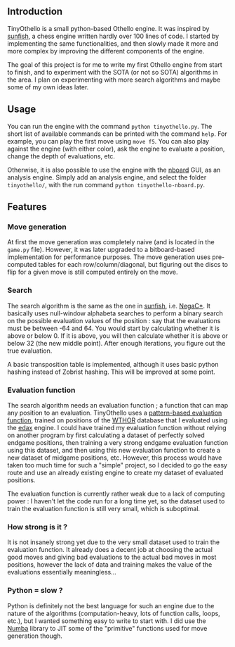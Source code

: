 ## Introduction

TinyOthello is a small python-based Othello engine. It was inspired by [sunfish](https://github.com/thomasahle/sunfish), a chess engine written hardly over 100 lines of code. I started by implementing the same functionalities, and then slowly made it more and more complex by improving the different components of the engine.  

The goal of this project is for me to write my first Othello engine from start to finish, and to experiment with the SOTA (or not so SOTA) algorithms in the area. I plan on experimenting with more search algorithms and maybe some of my own ideas later.

## Usage

You can run the engine with the command `python tinyothello.py`. The short list of available commands can be printed with the command `help`. For example, you can play the first move using `move f5`. You can also play against the engine (with either color), ask the engine to evaluate a position, change the depth of evaluations, etc.  

Otherwise, it is also possible to use the engine with the [nboard](https://github.com/weltyc/nboard) GUI, as an analysis engine. Simply add an analysis engine, and select the folder `tinyothello/`, with the run command `python tinyothello-nboard.py`.

## Features

### Move generation

At first the move generation was completely naive (and is located in the `game.py` file). However, it was later upgraded to a bitboard-based implementation for performance purposes. The move generation uses pre-computed tables for each row/column/diagonal, but figuring out the discs to flip for a given move is still computed entirely on the move. 

### Search

The search algorithm is the same as the one in [sunfish](https://github.com/thomasahle/sunfish), i.e. [NegaC*](https://www.chessprogramming.org/index.php?title=NegaC*&mobileaction=toggle_view_desktop). It basically uses null-window alphabeta searches to perform a binary search on the possible evaluation values of the position : say that the evaluations must be between -64 and 64. You would start by calculating whether it is above or below 0. If it is above, you will then calculate whether it is above or below 32 (the new middle point). After enough iterations, you figure out the true evaluation.

A basic transposition table is implemented, although it uses basic python hashing instead of Zobrist hashing. This will be improved at some point.

### Evaluation function

The search algorithm needs an evaluation function ; a function that can map any position to an evaluation. TinyOthello uses a [pattern-based evaluation function](https://skatgame.net/mburo/ps/evalfunc.pdf), trained on positions of the [WTHOR](https://www.ffothello.org/informatique/la-base-wthor/) database that I evaluated using the [edax](https://github.com/abulmo/edax-reversi) engine. I could have trained my evaluation function without relying on another program by first calculating a dataset of perfectly solved endgame positions, then training a very strong endgame evaluation function using this dataset, and then using this new evaluation function to create a new dataset of midgame positions, etc. However, this process would have taken too much time for such a "simple" project, so I decided to go the easy route and use an already existing engine to create my dataset of evaluated positions.

The evaluation function is currently rather weak due to a lack of computing power : I haven't let the code run for a long time yet, so the dataset used to train the evaluation function is still very small, which is suboptimal. 

### How strong is it ?

It is not insanely strong yet due to the very small dataset used to train the evaluation function. It already does a decent job at choosing the actual good moves and giving bad evaluations to the actual bad moves in most positions, however the lack of data and training makes the value of the evaluations essentially meaningless...


### Python = slow ?

Python is definitely not the best language for such an engine due to the nature of the algorithms (computation-heavy, lots of function calls, loops, etc.), but I wanted something easy to write to start with. I did use the [Numba](https://numba.pydata.org/) library to JIT some of the "primitive" functions used for move generation though.


